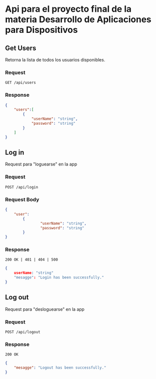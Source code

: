 # Api para el proyecto final de la materia Desarrollo de Aplicaciones para Dispositivos

## Get Users
Retorna la lista de todos los usuarios disponibles.
### Request

`GET /api/users`

### Response

``` json
{
    "users":[
        {
            "userName": "string",
            "password": "string"
        }
    ]
}
```

## Log in
Request para "loguearse" en la app

### Request

`POST /api/login`

### Request Body

``` json
{
    "user":
        {
                "userName": "string",
                "password": "string"
        }
}
```

### Response
`200 OK | 401 | 404 | 500`

``` json
{
    userName: "string"
    "mesagge": "Login has been successfully."
}
```

## Log out
Request para "desloguearse" en la app

### Request

`POST /api/logout`

### Response
`200 OK `

``` json
{
    "mesagge": "Logout has been successfully."
}
```
